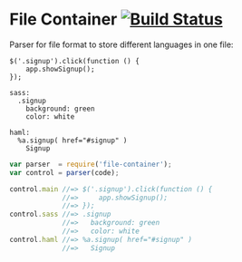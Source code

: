 # File Container [![Build Status](https://travis-ci.org/ai/file-container.png)](https://travis-ci.org/ai/file-container)

Parser for file format to store different languages in one file:

```
$('.signup').click(function () {
    app.showSignup();
});

sass:
  .signup
    background: green
    color: white

haml:
  %a.signup( href="#signup" )
    Signup
```

```js
var parser  = require('file-container');
var control = parser(code);

control.main //=> $('.signup').click(function () {
             //=>     app.showSignup();
             //=> });
control.sass //=> .signup
             //=>   background: green
             //=>   color: white
control.haml //=> %a.signup( href="#signup" )
             //=>   Signup
```
